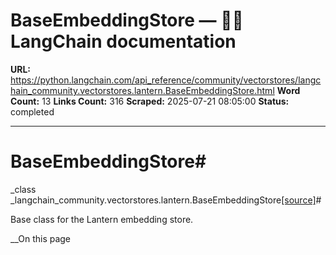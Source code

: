 # BaseEmbeddingStore — 🦜🔗 LangChain  documentation

**URL:** https://python.langchain.com/api_reference/community/vectorstores/langchain_community.vectorstores.lantern.BaseEmbeddingStore.html
**Word Count:** 13
**Links Count:** 316
**Scraped:** 2025-07-21 08:05:00
**Status:** completed

---

# BaseEmbeddingStore\#

_class _langchain\_community.vectorstores.lantern.BaseEmbeddingStore[\[source\]](https://python.langchain.com/api_reference/_modules/langchain_community/vectorstores/lantern.html#BaseEmbeddingStore)\#     

Base class for the Lantern embedding store.

__On this page